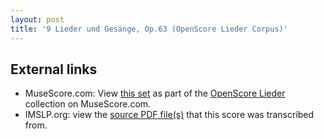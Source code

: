 ```yaml
---
layout: post
title: '9 Lieder und Gesänge, Op.63 (OpenScore Lieder Corpus)'
---
```


## External links

- MuseScore.com: View [this set] as part of the [OpenScore Lieder] collection on MuseScore.com.
- IMSLP.org: view the [source PDF file(s)][IMSLP] that this score was transcribed from.

[IMSLP]: https://imslp.org/wiki/Special:ReverseLookup/88147
[this set]: https://musescore.com/openscore-lieder-corpus/sets/5033077
[OpenScore Lieder]: https://musescore.com/openscore-lieder-corpus
